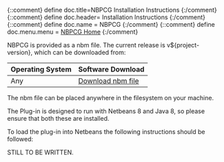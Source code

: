 {::comment} define doc.title=NBPCG Installation Instructions {:/comment}
{::comment} define doc.header= Installation Instructions {:/comment}
{::comment} define doc.name = NBPCG {:/comment}
{::comment} define doc.menu.menu = [NBPCG Home](index.html) {:/comment}

NBPCG is provided as a nbm file.  The current release is v${project-version}, which can be downloaded from:

| Operating System | Software Download |  
|:-------------------|:--------------|
| Any | [Download nbm file](http://www.rlinsdale.org.uk/repository/uk/org/rlinsdale/${project-key}/${project-version}/nbpcg-${project-version}.nbm) |

The nbm file can be placed anywhere in the filesystem on your machine.

The Plug-in is designed to run with Netbeans 8 and Java 8, so please ensure that both these
are installed.
                
To load the plug-in into Netbeans the following instructions should be followed:
      
STILL TO BE WRITTEN.
